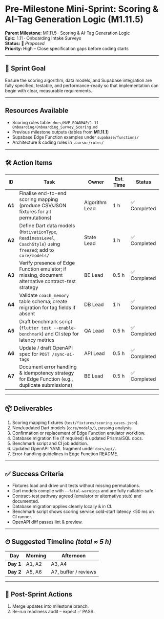 # Pre-Milestone Mini-Sprint: Scoring & AI-Tag Generation Logic (M1.11.5)

**Parent Milestone:** M1.11.5 · Scoring & AI-Tag Generation Logic\
**Epic:** 1.11 · Onboarding Intake Surveys\
**Status:** 🚧 _Proposed_\
**Priority:** High – Close specification gaps before coding starts

---

## 🎯 Sprint Goal

Ensure the scoring algorithm, data models, and Supabase integration are fully
specified, testable, and performance-ready so that implementation can begin with
clear, measurable requirements.

---

## Resources Available

- Scoring rules table:
  `docs/MVP_ROADMAP/1-11 Onboarding/Onboarding_Survey_Scoring.md`
- Previous milestone outputs (tables from **M1.11.1**)
- Supabase Edge Function examples under `supabase/functions/`
- Architecture & coding rules in `.cursor/rules/`

---

## 🛠️ Action Items

| ID     | Task                                                                                                              | Owner          | Est. Time | Status       |
| ------ | ----------------------------------------------------------------------------------------------------------------- | -------------- | --------- | ------------ |
| **A1** | Finalise end-to-end scoring mapping (produce CSV/JSON fixtures for all permutations)                              | Algorithm Lead | 1 h       | ✅ Completed |
| **A2** | Define Dart data models (`MotivationType`, `ReadinessLevel`, `CoachStyle`) using `freezed`; add to `core/models/` | State Lead     | 1 h       | ✅ Completed |
| **A3** | Verify presence of Edge Function emulator; if missing, document alternative contract-test strategy                | BE Lead        | 0.5 h     | ✅ Completed |
| **A4** | Validate `coach_memory` table schema; create migration for tag fields if absent                                   | DB Lead        | 1 h       | ✅ Completed |
| **A5** | Draft benchmark script (`flutter test --enable-benchmark`) and CI step for latency metrics                        | QA Lead        | 0.5 h     | ✅ Completed |
| **A6** | Update / draft OpenAPI spec for `POST /sync-ai-tags`                                                              | API Lead       | 0.5 h     | ✅ Completed |
| **A7** | Document error handling & idempotency strategy for Edge Function (e.g., duplicate submissions)                    | BE Lead        | 0.5 h     | ✅ Completed |

---

## 📦 Deliverables

1. Scoring mapping fixtures (`test/fixtures/scoring_cases.json`).
2. New/updated Dart models (`core/models/`), passing analysis.
3. Confirmation or replacement of Edge Function emulator workflow.
4. Database migration file (if required) & updated Prisma/SQL docs.
5. Benchmark script and CI job addition.
6. Updated OpenAPI YAML fragment under `docs/api/`.
7. Error-handling guidelines in Edge Function README.

---

## ✅ Success Criteria

- Fixtures load and drive unit tests without missing permutations.
- Dart models compile with `--fatal-warnings` and are fully nullable-safe.
- Contract-test pathway agreed (emulator or alternative stub) and documented.
- Database migration applies cleanly locally & in CI.
- Benchmark script shows scoring service cold-start latency <50 ms on CI runner.
- OpenAPI diff passes lint & preview.

---

## ⏱ Suggested Timeline _(total ≈ 5 h)_

| Day       | Morning | Afternoon            |
| --------- | ------- | -------------------- |
| **Day 1** | A1, A2  | A3, A4               |
| **Day 2** | A5, A6  | A7, buffer / reviews |

---

## 🔄 Post-Sprint Actions

1. Merge updates into milestone branch.
2. Re-run readiness audit – expect ✅ PASS.
